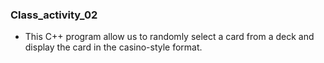 ### Class_activity_02
- This C++ program allow us to randomly select a card from a deck and display the card in the casino-style format.
